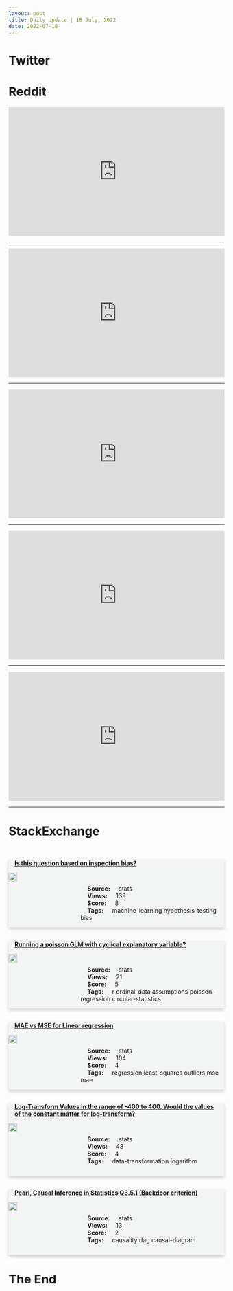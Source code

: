 ```yaml
---
layout: post
title: Daily update | 18 July, 2022
date: 2022-07-18
---
```


<script async src="https://platform.twitter.com/widgets.js" charset="utf-8"></script>


<script src='https://storage.ko-fi.com/cdn/scripts/overlay-widget.js'></script>
<script>
  kofiWidgetOverlay.draw('themldojo', {
    'type': 'floating-chat',
    'floating-chat.donateButton.text': 'Support me',
    'floating-chat.donateButton.background-color': '#f45d22',
    'floating-chat.donateButton.text-color': '#fff'
  });
</script>

# Twitter 

<blockquote class="twitter-tweet"><a href="https://twitter.com/KirkDBorne/status/1548511232981811200"></a></blockquote>

<blockquote class="twitter-tweet"><a href="https://twitter.com/washingtonpost/status/1548598686376202240"></a></blockquote>

<blockquote class="twitter-tweet"><a href="https://twitter.com/accentfukuoka/status/1548742370291658752"></a></blockquote>

<blockquote class="twitter-tweet"><a href="https://twitter.com/MobilePunch/status/1548694192226025475"></a></blockquote>

<blockquote class="twitter-tweet"><a href="https://twitter.com/KirkDBorne/status/1548519501989281792"></a></blockquote>

<blockquote class="twitter-tweet"><a href="https://twitter.com/karpathy/status/1548766160434241536"></a></blockquote>

<blockquote class="twitter-tweet"><a href="https://twitter.com/ylecun/status/1548725324900360193"></a></blockquote>

<blockquote class="twitter-tweet"><a href="https://twitter.com/DeepMind/status/1548708869207105536"></a></blockquote>

<blockquote class="twitter-tweet"><a href="https://twitter.com/ylecun/status/1548784359762759687"></a></blockquote>

<blockquote class="twitter-tweet"><a href="https://twitter.com/ylecun/status/1548598528502636545"></a></blockquote>

# Reddit 

<iframe id="reddit-embed" src="https://www.redditmedia.com/r/MachineLearning/comments/w18exh/r_pose2room_understanding_3d_scenes_from_human?ref_source=embed&amp;ref=share&amp;embed=true" sandbox="allow-scripts allow-same-origin allow-popups" style="border: none;" height="300" width="100%" scrolling="yes"></iframe>
<hr style="width:100%;text-align:left;margin-left:0">
<iframe id="reddit-embed" src="https://www.redditmedia.com/r/datascience/comments/w0zolw/do_kagge_project_really_impress_employers?ref_source=embed&amp;ref=share&amp;embed=true" sandbox="allow-scripts allow-same-origin allow-popups" style="border: none;" height="300" width="100%" scrolling="yes"></iframe>
<hr style="width:100%;text-align:left;margin-left:0">
<iframe id="reddit-embed" src="https://www.redditmedia.com/r/datascience/comments/w166vu/europe_data_scientists_how_are_careers_in_your?ref_source=embed&amp;ref=share&amp;embed=true" sandbox="allow-scripts allow-same-origin allow-popups" style="border: none;" height="300" width="100%" scrolling="yes"></iframe>
<hr style="width:100%;text-align:left;margin-left:0">
<iframe id="reddit-embed" src="https://www.redditmedia.com/r/MachineLearning/comments/w14ze9/d_is_learning_tensorflow_keras_still_worth_it?ref_source=embed&amp;ref=share&amp;embed=true" sandbox="allow-scripts allow-same-origin allow-popups" style="border: none;" height="300" width="100%" scrolling="yes"></iframe>
<hr style="width:100%;text-align:left;margin-left:0">
<iframe id="reddit-embed" src="https://www.redditmedia.com/r/MachineLearning/comments/w138mr/pr_30_gan_implementations_and_benchmark_for_gan?ref_source=embed&amp;ref=share&amp;embed=true" sandbox="allow-scripts allow-same-origin allow-popups" style="border: none;" height="300" width="100%" scrolling="yes"></iframe>
<hr style="width:100%;text-align:left;margin-left:0">

<style>
.card {
box-shadow: 0 4px 8px 0 rgba(0,0,0,0.2);
transition: 0.3s;
width: 100%;
background-color: #F3F4F4;
}
p{
    margin-left:  3em;
    padding-top: 1em;
}
.part2{
    display: grid;
    grid-template-columns: 1fr 3fr;
}
h4{
    margin: 1em;
}

.card:hover {
box-shadow: 0 8px 16px 0 rgba(0,0,0,0.2);
}
b {
padding: 2px 16px;
}
</style>
  
# StackExchange 


  <br>
  <div class="card">
  <h4><a href='https://stats.stackexchange.com/questions/582257/is-this-question-based-on-inspection-bias'>Is this question based on inspection bias?</a></h4> 
  <div class="part2">
      <img src="https://cdn.sstatic.net/Sites/stats/Img/apple-touch-icon@2.png?v=344f57aa10cc" alt="Img missing!" style="width:40%">
      <p><b>Source:</b> stats<br><b>Views:</b> 139<br><b>Score:</b> 8<br><b>Tags:</b> <span class="badge badge-dark">machine-learning</span> <span class="badge badge-dark">hypothesis-testing</span> <span class="badge badge-dark">bias</span></p> 
  </div>
  </div>
      
  <br>
  <div class="card">
  <h4><a href='https://stats.stackexchange.com/questions/582267/running-a-poisson-glm-with-cyclical-explanatory-variable'>Running a poisson GLM with cyclical explanatory variable?</a></h4> 
  <div class="part2">
      <img src="https://cdn.sstatic.net/Sites/stats/Img/apple-touch-icon@2.png?v=344f57aa10cc" alt="Img missing!" style="width:40%">
      <p><b>Source:</b> stats<br><b>Views:</b> 21<br><b>Score:</b> 5<br><b>Tags:</b> <span class="badge badge-dark">r</span> <span class="badge badge-dark">ordinal-data</span> <span class="badge badge-dark">assumptions</span> <span class="badge badge-dark">poisson-regression</span> <span class="badge badge-dark">circular-statistics</span></p> 
  </div>
  </div>
      
  <br>
  <div class="card">
  <h4><a href='https://stats.stackexchange.com/questions/582238/mae-vs-mse-for-linear-regression'>MAE vs MSE for Linear regression</a></h4> 
  <div class="part2">
      <img src="https://cdn.sstatic.net/Sites/stats/Img/apple-touch-icon@2.png?v=344f57aa10cc" alt="Img missing!" style="width:40%">
      <p><b>Source:</b> stats<br><b>Views:</b> 104<br><b>Score:</b> 4<br><b>Tags:</b> <span class="badge badge-dark">regression</span> <span class="badge badge-dark">least-squares</span> <span class="badge badge-dark">outliers</span> <span class="badge badge-dark">mse</span> <span class="badge badge-dark">mae</span></p> 
  </div>
  </div>
      
  <br>
  <div class="card">
  <h4><a href='https://stats.stackexchange.com/questions/582242/log-transform-values-in-the-range-of-400-to-400-would-the-values-of-the-consta'>Log-Transform Values in the range of -400 to 400. Would the values of the constant matter for log-transform?</a></h4> 
  <div class="part2">
      <img src="https://cdn.sstatic.net/Sites/stats/Img/apple-touch-icon@2.png?v=344f57aa10cc" alt="Img missing!" style="width:40%">
      <p><b>Source:</b> stats<br><b>Views:</b> 48<br><b>Score:</b> 4<br><b>Tags:</b> <span class="badge badge-dark">data-transformation</span> <span class="badge badge-dark">logarithm</span></p> 
  </div>
  </div>
      
  <br>
  <div class="card">
  <h4><a href='https://stats.stackexchange.com/questions/582291/pearl-causal-inference-in-statistics-q3-5-1-backdoor-criterion'>Pearl, Causal Inference in Statistics Q3.5.1 (Backdoor criterion)</a></h4> 
  <div class="part2">
      <img src="https://cdn.sstatic.net/Sites/stats/Img/apple-touch-icon@2.png?v=344f57aa10cc" alt="Img missing!" style="width:40%">
      <p><b>Source:</b> stats<br><b>Views:</b> 13<br><b>Score:</b> 2<br><b>Tags:</b> <span class="badge badge-dark">causality</span> <span class="badge badge-dark">dag</span> <span class="badge badge-dark">causal-diagram</span></p> 
  </div>
  </div>
      
# The End